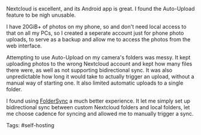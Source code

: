 Nextcloud is excellent, and its Android app is great.  I found the Auto-Upload feature to be nigh unusable.

I have 20GiB+ of photos on my phone, so and don't need local access to that on all my PCs, so I created a seperate account just for phone photo uploads, to serve as a backup and allow me to access the photos from the web interface.

Attempting to use Auto-Upload on my camera's folders was messy.  It kept uploading photos to the wrong Nextcloud account and kept how many files there were, as well as not supporting bidirectional sync.  It was also unpredictable how long it would take to actually trigger an upload, without a manual way of starting one.  It also limited automatic uploads to a single folder.

I found using [FolderSync](https://www.tacit.dk/foldersync) a much better experience.  It let me simply set up bidirectional sync between custom Nextcloud folders and local folders, let me choose cadence for syncing and allowed me to manually trigger a sync.

Tags: #self-hosting